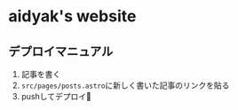 # aidyak's website

## デプロイマニュアル

1. 記事を書く
1. `src/pages/posts.astro`に新しく書いた記事のリンクを貼る
1. pushしてデプロイ🚀
